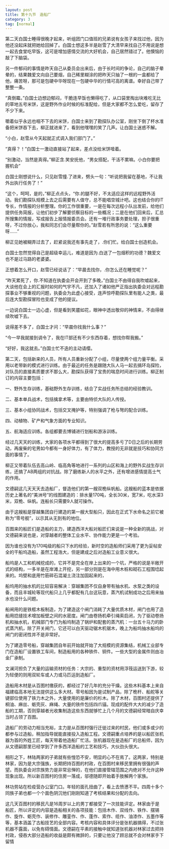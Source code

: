 ```yaml
---
layout: post
title: 第十九节　造船厂
category: 3
tag: [normal]
---
```


第二天白国士睡得很晚才起来，听组团门口值班的兄弟说有女孩子来找过他，因为他还没起床就把她给回掉了。白国士想这多半是赵雪了大清早来找自己不用说是想一起去食堂吃早饭，这可是增加感情交流的大好机会，自己居然错过了。他懊恼的敲了下脑袋。

另一件郁闷的事情是昨天自己从委员会出来后，由于长时间的争论，自己的脑子晕晕的，结果魏爱文向自己要烟，自己稀里糊涂的把昨天只抽了一根的一盒都给了他，痛苦呀，那可是包硬中华呀现在一包硬中华的行情可高的离谱。幸好自己带了整整一条。

“真倒霉。”白国士边想边郁闷，干脆连早饭也懒得吃了，从口袋里掏出块难吃无比的草地五号米饼，这是野外作业时候的标准配给，但是大家都不怎么爱吃，留存了不少下来。

嚼着似乎永远也咽不下去的米饼，白国士来到了勘探队办公室，刚坐下倒了杯水准备把米饼吞下去，柳正就进来了，看到他嘿嘿的笑了几声。让白国士迷惑不解。

“小白，赵雪从今天起就正式调入我们部门了。”

“真得？！”白国士一激动直接站了起来，差点没给米饼噎着。

“别激动，当然是真得。”柳正含.笑安抚他，“男女搭配，干活不累嘛。小白你要把握机会”

白国士刚想说什么，只见赵雪撞.了进来，劈头一句：“听说把我留在基地，不让我外出执行任务了！”

“这个，呵呵，是的，”柳正点点头，“你.的腿不好，不太适应这样的远程野外活动。我们勘探队规模上去之后需要有人值守，总不能唱空城计吧。这也结合你的IT专长，作情报的分析整理。你的工作很重要，一是在每次远程小队出发前，给他们提供任务简报，让他们初步了解要侦察目标的一些概况；二是在他们回来后，汇总所搜集的情报，写成报告上报情报委员会。还有一堆行政事务要处理，担子很重呀，不过你放心，我和同志们会尽量帮你的。”赵雪若有所思的说：“这么重要呀……”

柳正见她被糊弄过去了，赶紧说我还有事先走了，.你们忙。给白国士创造机会。

白国士忽然觉得自己是超级幸运儿，难道是因为.白送了一包烟积的功德？魏爱文也不是过马路的老婆婆。

正想着怎么开口，赵雪已经说话了：“早晨去找你，.你怎么还在睡觉呢？”

“昨天累死了，你.不知道在执委会开会开到了多晚，”白国士不由得自我吹嘘起来，大谈他在会上的汇报时如何的气宇不凡，还加入了诸如他严正指出执委会对远程勘探事业不够重视的问题，执委会为此虚心接受，连声惊呼勘探队里有能人之类，最后连大型勘探冒险也变成了他的提议。

一边说白国士一边心虚，但是看到笑靥如花，眼神中透出敬仰的神情来，不由得继续吹嘘下去。

说得差不多了，白国士才问：“早晨你找我什么事？”

“今一早我就接到调令了，我在IT部还有不少东西存着，想找你帮我搬。”

“好好，我这就去。”白国士忙不迭的主动请缨。

第二天，包括新来的人员，所有人员重新分配了小组，尽量使两个组力量平衡。采用以老带新的模式进行训练。由于最近的任务是跟随大队人马一起去搞环岛探险，对队员的直接素质要求不那么大，勘探队获得了宝贵的喘息时间进行训练。柳正制订的内容主要包括：

一、野外生存训练，基础野外生存训练，结合了实战任务所总结的经验教训。

二、基本单兵战术，包括擒拿术等，主要由特侦大队的人传授。

三、基本小组协同战术，包括交叉掩护等，特别强调了枪与弩的配合训练。

四、动植物、矿产和气象方面的专业知识。

五、航海适应训练。各组都要去博铺进行划船和游泳训练。

经过几天天的训练，大家的各项水平都得到了很大的提高多亏了D日之后的长期劳动，再废柴的宅男如今都有一身好体力，有了体力，教授的无非就是技巧和协同方面的事情了。

柳正又带着队伍去高山岭、临高角等地进行一系列的山区和海上的野外实战生存训练，还搞了AB两组的对抗战。除了磨练新人的水平之外，还有增进感情提高士气的作用。

文德嗣这几天天天去造船厂，督造他们的第一艘双桅纵帆船。这艘船的蓝本是依据历史上著名的“美洲号”的线图建造的：排水量170吨，全长30米，宽7米，吃水深3米，双桅、纵帆。连船长只需要9人就可操作。

由于这艘船是穿越集团自行建造的第一艘大型船只，因此在正式下水命名之前它被称为“零号舰”，以示其从无到有的地位。

百图来的船匠们是造船的主力，建造西洋大船对船匠们来说是一种全新的挑战，对文德嗣来说也是，对穿越者的整体工业水平、协作能力更是一个考验。

因为谁也没有为170吨级的船只下水的经验，新时空的造船师们采用了更为妥帖安全的干船坞造船，虽然工程浩大，但是建成之后对造船工业意义很大。

船坞是人工和机械挖成的，它并不是完全在岸上出来的一个坑，严格的说是半敞开式的结构，一多半是在岸滩上开挖，另一部分则是在海中用木桩和砌石工程围埝起来的。坞壁和底用竹筋碎石混凝土浇注加固起来的，

船坞用的抽水机的比较容易解决：穿越集团不仅自身带有抽水机、水泵之类的设备，而且丰城轮等现代船只上几乎都配有几台这玩意，蒸汽机试制成功之后用来抽水也没什么问题。

船闸用的是铁框木板制造，为了建造这个闸门消耗了大量优质木材，闸门也用了造船用捻缝技术增加板壁之间的水密度。闸门由卷扬机牵引绳索启闭，为了驱动卷扬机和抽水机，机械部门专门为船坞制造了锅炉和配套的蒸汽机：一台五十马力的卧式蒸汽机，除了开关闸门，它还可以白天驱动锯木机锯木，晚上为船坞抽水船坞的闸门的密闭性并不是非常好。

为了建造零号船，穿越集团自年前开始就开始了大规模的资源集结，机械工业部专门在造船厂设置铁工车间，制造船用的各种铁件、铜件。一些大型的金属件则由冶金厂承制。

文澜河担负了大量的运输资材的任务：大宗的、重型的资材用浮筏运送到下游，较为轻便的则用双轮车或人力或马匹运到造船厂。

造船用木材是从百图村缴获的，都经过了好几年的充分干燥。这些木料基本上来自福建临高本地无法提供这么多大材。零号船因为是试制产品，除了桅杆、船舵等关键部位使用了铁力木之外，大量使用的是廉价的杉木。除了木材，百图村还提供了桐油、麻丝、蛎壳灰、麻绳、大量的铁件包括四爪锚。现成的配件大大的减少了造船的工期，否则穿越者光收集制造这些东西就够忙上几个月的文德嗣经常暗自庆幸当时占领了百图。

造船厂的劳动力相当充裕，主力是从百图村强行迁徙过来的村民，他们或多或少的都参与过造船，稍加指导就能直接投入造船工程。文德嗣重点培养的是以船匠张机器为首的外姓工匠，每天带着他造船厂忙活。张机器现在是造船厂的总船师，因为从文德嗣那里已经学到了许多西洋造船的工艺和技巧，大伙劲头很大。

相形之下，林陆两家的子弟就有些惶恐不安，明显的心不在焉了。这两家，特别是林家，因为是大宗强族，长期把持百图的村政，在百图村来移民里拥有很强的声望。而执委会对宗族势力是非常忌惮的，在他们直接管辖范围之内绝对不允许这种现象出现。所以新百图村的住房一落成，邬德随即开始着手肢解两个家族。

林功劳站在检疫营办公室门口。年轻的面孔扭曲了，看上去愤懑不平。四周十多个同族子弟也都一个个面色阴沉他们刚刚知道了考核结果和分配的去向。

这几天百图村的移民凡是16周岁以上的男丁都接受了一次技能评定。林家由于是船匠，所以评定的内容是造船相关的各项技能：包括木作、双线作、铁作、摆锡作、旋作、蛎壳作、装修作、雕銮作、作、蓬作、索作、缆作、油漆作、五墨作等等，基本涵盖了古船技艺的全部内容。考核内容和具体评分是张机器搞得，不过张机器不露面，以免有碍情面。文德嗣在平素的接触中就知道张机器对林家过去把持村政，侵吞大部分造船的收益是颇有微辞的，只要让他没了顾忌就不会对林家手下留情